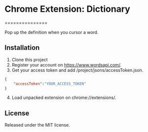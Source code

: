 # Chrome Extension: Dictionary 
===============

Pop up the definition when you cursor a word.

## Installation

1. Clone this project
2. Register your account on https://www.wordsapi.com/.
3. Get your access token and add /project/jsons/accessToken.json.
```json
{
    "accessToken":"YOUR_ACCESS_TOKEN"
}
```
4. Load unpacked extension on chrome://extensions/.

## License
Released under the MIT license.
